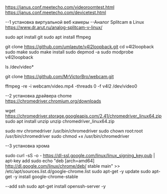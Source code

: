 

https://janus.conf.meetecho.com/videoroomtest.html
https://janus.conf.meetecho.com/devicetest.html


--1 установка виртуальной веб камеры
--Аналог Splitcam в Linux
https://www.dr.arut.ru/analog-splitcam-v-linux/

sudo apt install git
sudo apt install ffmpeg

git clone https://github.com/umlaeute/v4l2loopback.git
cd v4l2loopback
sudo make
sudo make install
sudo depmod -a
sudo modprobe v4l2loopback

ls /dev/video*

git clone https://github.com/MrVictorBro/webcam.git

ffmpeg -re -i webcam/video.mp4 -threads 0 -f v4l2 /dev/video0

--2 установка драйвера chome
https://chromedriver.chromium.org/downloads

wget https://chromedriver.storage.googleapis.com/2.41/chromedriver_linux64.zip
sudo apt install unzip
unzip chromedriver_linux64.zip

sudo mv chromedriver /usr/bin/chromedriver
sudo chown root:root /usr/bin/chromedriver
sudo chmod +x /usr/bin/chromedriver


--3 установка хрома

sudo curl -sS -o - https://dl-ssl.google.com/linux/linux_signing_key.pub | apt-key add
sudo echo "deb [arch=amd64]  http://dl.google.com/linux/chrome/deb/ stable main" >> /etc/apt/sources.list.d/google-chrome.list
sudo apt-get -y update
sudo apt-get -y install google-chrome-stable


--add ssh
sudo apt-get install openssh-server -y







